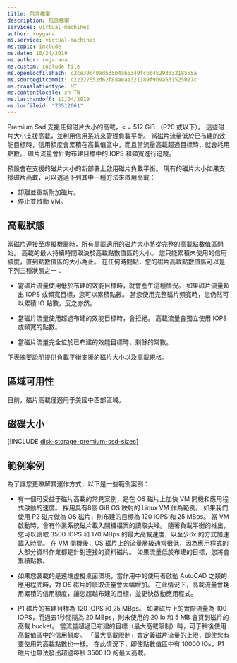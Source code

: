 ```yaml
---
title: 包含檔案
description: 包含檔案
services: virtual-machines
author: roygara
ms.service: virtual-machines
ms.topic: include
ms.date: 10/24/2019
ms.author: rogarana
ms.custom: include file
ms.openlocfilehash: c2ce39c40ad535b4a66349fcbb4529333218555a
ms.sourcegitcommit: c22327552d62f88aeaa321189f9b9a631525027c
ms.translationtype: MT
ms.contentlocale: zh-TW
ms.lasthandoff: 11/04/2019
ms.locfileid: "73512661"
---
```

Premium Ssd 支援任何磁片大小的高載，< = 512 GiB （P20 或以下）。 這些磁片大小支援高載，並利用信用系統來管理負載平衡。 當磁片流量低於已布建的效能目標時，信用額度會累積在高載值區中，而且當流量高載超過目標時，就會耗用點數。 磁片流量會針對布建目標中的 IOPS 和頻寬進行追蹤。

預設會在支援的磁片大小的新部署上啟用磁片負載平衡。 現有的磁片大小如果支援磁片高載，可以透過下列其中一種方法來啟用高載：

- 卸離並重新附加磁片。
- 停止並啟動 VM。

## <a name="burst-states"></a>高載狀態

當磁片連接至虛擬機器時，所有高載適用的磁片大小將從完整的高載點數值區開始。 高載的最大持續時間取決於高載點數值區的大小。 您只能累積未使用的信用額度，直到點數值區的大小為止。 在任何時間點，您的磁片高載點數值區可以是下列三種狀態之一： 

- 當磁片流量使用低於布建的效能目標時，就會產生這種情況。 如果磁片流量超出 IOPS 或頻寬目標，您可以累積點數。 當您使用完整磁片頻寬時，您仍然可以累積 IO 點數，反之亦然。  

- 當磁片流量使用超過布建的效能目標時，會拒絕。 高載流量會獨立使用 IOPS 或頻寬的點數。 

- 當磁片流量完全位於已布建的效能目標時，剩餘的常數。 

下表摘要說明提供負載平衡支援的磁片大小以及高載規格。

## <a name="regional-availability"></a>區域可用性

目前，磁片高載僅適用于美國中西部區域。

## <a name="disk-sizes"></a>磁碟大小

[!INCLUDE [disk-storage-premium-ssd-sizes](disk-storage-premium-ssd-sizes.md)]

## <a name="example-scenarios"></a>範例案例

為了讓您更瞭解其運作方式，以下是一些範例案例：

- 有一個可受益于磁片高載的常見案例，是在 OS 磁片上加快 VM 開機和應用程式啟動的速度。 採用具有8個 GiB OS 映射的 Linux VM 作為範例。 如果我們使用 P2 磁片做為 OS 磁片，則布建的目標為 120 IOPS 和 25 MBps。 當 VM 啟動時，會有作業系統磁片載入開機檔案的讀取尖峰。 隨著負載平衡的推出，您可以讀取 3500 IOPS 和 170 MBps 的最大高載速度，以至少6x 的方式加速載入時間。 在 VM 開機後，OS 磁片上的流量層級通常很低，因為應用程式的大部分資料作業都是針對連接的資料磁片。 如果流量低於布建的目標，您將會累積點數。

- 如果您裝載的是遠端虛擬桌面環境，當作用中的使用者啟動 AutoCAD 之類的應用程式時，對 OS 磁片的讀取流量會大幅增加。 在此情況下，高載流量會耗用累積的信用額度，讓您超越布建的目標，並更快啟動應用程式。

- P1 磁片的布建目標為 120 IOPS 和 25 MBps。 如果磁片上的實際流量為 100 IOPS，而過去1秒間隔為 20 MBps，則未使用的 20 Io 和 5 MB 會貸到磁片的高載 bucket。 當流量超過已布建的目標（最大高載限制）時，可于稍後使用高載值區中的信用額度。 「最大高載限制」會定義磁片流量的上限，即使您有要使用的高載點數也一樣。 在此情況下，即使點數值區中有 10000 IOs，P1 磁片也無法發出超過每秒 3500 IO 的最大高載。  
